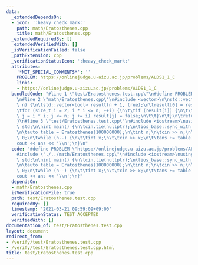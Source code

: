 ```yaml
---
data:
  _extendedDependsOn:
  - icon: ':heavy_check_mark:'
    path: math/Eratosthenes.cpp
    title: math/Eratosthenes.cpp
  _extendedRequiredBy: []
  _extendedVerifiedWith: []
  _isVerificationFailed: false
  _pathExtension: cpp
  _verificationStatusIcon: ':heavy_check_mark:'
  attributes:
    '*NOT_SPECIAL_COMMENTS*': ''
    PROBLEM: https://onlinejudge.u-aizu.ac.jp/problems/ALDS1_1_C
    links:
    - https://onlinejudge.u-aizu.ac.jp/problems/ALDS1_1_C
  bundledCode: "#line 1 \"test/Eratosthenes.test.cpp\"\n#define PROBLEM \"https://onlinejudge.u-aizu.ac.jp/problems/ALDS1_1_C\"\
    \n#line 2 \"math/Eratosthenes.cpp\"\n#include <vector>\n\nstd::vector<bool> Eratosthenes(size_t\
    \ n) {\n\tstd::vector<bool> result(n + 1, true);\n\tresult[0] = result[1] = false;\n\
    \tfor (size_t i = 2; i * i <= n; ++i) {\n\t\tif (result[i]) {\n\t\t\tfor (size_t\
    \ j = i * i; j <= n; j += i) result[j] = false;\n\t\t}\n\t}\n\treturn result;\n\
    }\n#line 3 \"test/Eratosthenes.test.cpp\"\n#include <iostream>\nusing namespace\
    \ std;\n\nint main() {\n\tcin.tie(nullptr);\n\tios_base::sync_with_stdio(false);\n\
    \n\tauto table = Eratosthenes(100000000);\n\tint n;\n\tcin >> n;\n\tint ans =\
    \ 0;\n\twhile (n--) {\n\t\tint x;\n\t\tcin >> x;\n\t\tans += table[x];\n\t}\n\t\
    cout << ans << '\\n';\n}\n"
  code: "#define PROBLEM \"https://onlinejudge.u-aizu.ac.jp/problems/ALDS1_1_C\"\n\
    #include \"./../math/Eratosthenes.cpp\"\n#include <iostream>\nusing namespace\
    \ std;\n\nint main() {\n\tcin.tie(nullptr);\n\tios_base::sync_with_stdio(false);\n\
    \n\tauto table = Eratosthenes(100000000);\n\tint n;\n\tcin >> n;\n\tint ans =\
    \ 0;\n\twhile (n--) {\n\t\tint x;\n\t\tcin >> x;\n\t\tans += table[x];\n\t}\n\t\
    cout << ans << '\\n';\n}"
  dependsOn:
  - math/Eratosthenes.cpp
  isVerificationFile: true
  path: test/Eratosthenes.test.cpp
  requiredBy: []
  timestamp: '2021-03-21 09:59:09+09:00'
  verificationStatus: TEST_ACCEPTED
  verifiedWith: []
documentation_of: test/Eratosthenes.test.cpp
layout: document
redirect_from:
- /verify/test/Eratosthenes.test.cpp
- /verify/test/Eratosthenes.test.cpp.html
title: test/Eratosthenes.test.cpp
---
```

